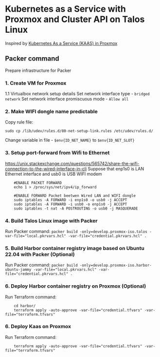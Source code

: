 # Kubernetes as a Service with Proxmox and Cluster API on Talos Linux

Inspired by [Kubernetes As a Service (KAAS) in Proxmox](https://github.com/kubebn/talos-proxmox-kaas)

## Packer command

Prepare infrastructure for Packer

### 1. Create VM for Proxmox

   1.1 Virtualbox network setup details
   Set network interface type - `bridged network`
   Set network interface promiscuous mode - `Allow all`

### 2. Make WIFI dongle name predictable

   Copy rule file:

   ```shell
   sudo cp /lib/udev/rules.d/80-net-setup-link.rules /etc/udev/rules.d/
   ```

   Change variable in file - `$env{ID_NET_NAME}` to `$env{ID_NET_SLOT}`

### 3. Setup port-forward from Wifi to Ethernet

<https://unix.stackexchange.com/questions/565742/share-the-wifi-connection-to-the-wired-interface-in-cli>
    Suppose that enp1s0 is LAN Ethernet interface and usb0 is USB WIFI modem

```shell
    #ENABLE PACKET FORWARD
    echo 1 > /proc/sys/net/ipv4/ip_forward
```

```shell
    #ENABLE FORWARD Packet beetwen Wired LAN and WIFI dongle
    sudo iptables -A FORWARD -i enp1s0 -o usb0 -j ACCEPT
    sudo iptables -A FORWARD -i usb0 -o enp1s0 -j ACCEPT
    sudo iptables -t nat -A POSTROUTING -o usb0 -j MASQUERADE
```

### 4. Build Talos Linux image with Packer

Run Packer command:
    `packer build -only=develop.proxmox-iso.talos -var-file="local.pkrvars.hcl" -var-file="credential.pkrvars.hcl" .`

### 5. Build Harbor container registry image based on Ubuntu 22.04 with Packer (Optional)

Run Packer command:
    `packer build -only=develop.proxmox-iso.harbor-ubuntu-jammy -var-file="local.pkrvars.hcl" -var-file="credential.pkrvars.hcl" .`

### 6. Deploy Harbor container registry on Proxmox (Optional)

Run Terraform command:

```shell
    cd harbor/
    terraform apply -auto-approve -var-file="credential.tfvars" -var-file="terraform.tfvars"
```

### 6. Deploy Kaas on Proxmox

Run Terraform command:

```shell
    terraform apply -auto-approve -var-file="credential.tfvars" -var-file="terraform.tfvars"
```
